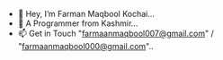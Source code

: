 - 👋 Hey, I’m Farman Maqbool Kochai...
- 👀 A Programmer from Kashmir...
- 📫 Get in Touch "farmaanmaqbool007@gmail.com" / "farmaanmaqbool000@gmail.com"..


